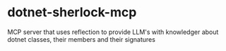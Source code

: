 # dotnet-sherlock-mcp
MCP server that uses reflection to provide LLM's with knowledger about dotnet classes, their members and their signatures
